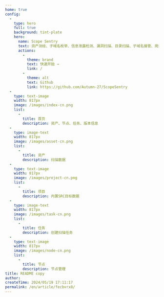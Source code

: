 ```yaml
---
home: true
config:
  -
    type: hero
    full: true
    background: tint-plate
    hero:
      name: Scope Sentry
      text: 资产测绘、子域名枚举、信息泄露检测、漏洞扫描、目录扫描、子域名接管、爬虫
      actions:
        -
          theme: brand
          text: 快速开始 →
          link: /
        -
          theme: alt
          text: Github
          link: https://github.com/Autumn-27/ScopeSentry
  -
    type: text-image
    width: 817px
    image: /images/index-cn.png
    list:
      -
        title: 首页
        description: 资产、节点、任务、版本信息
  -
    type: image-text
    width: 817px
    image: /images/asset-cn.png
    list:
      -
        title: 资产
        description: 扫描数据
  -
    type: text-image
    width: 817px
    image: /images/project-cn.png
    list:
      -
        title: 项目
        description: 内置SRC目标数据
  -
    type: image-text
    width: 817px
    image: /images/task-cn.png
    list:
      -
        title: 任务
        description: 创建扫描任务
  -
    type: text-image
    width: 817px
    image: /images/node-cn.png
    list:
      -
        title: 节点
        description: 节点管理
title: README copy
author:
createTime: 2024/05/19 17:11:17
permalink: /en/article/fecbvrx8/
---
```

